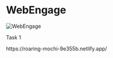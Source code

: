 # WebEngage

<img src="https://assets.website-files.com/5f7c75959ac80d3ec24529ad/615c5d439ad9502bf98921c1_webengage%20Logo-02.png" alt="WebEngage">

Task 1
<br>
<link>https://roaring-mochi-9e355b.netlify.app/</link>
